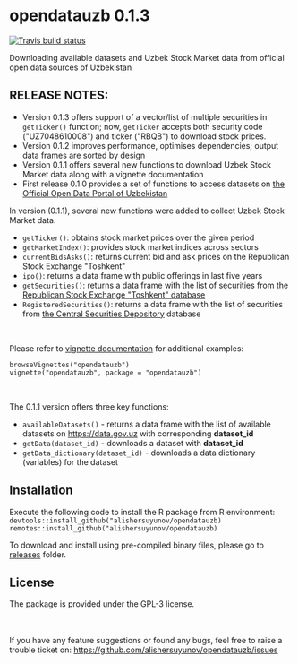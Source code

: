 # opendatauzb 0.1.3

[![Travis build status](https://travis-ci.com/alishersuyunov/opendatauzb.svg?branch=master)](https://travis-ci.com/alishersuyunov/opendatauzb)

Downloading available datasets and Uzbek Stock Market data from official open data sources of Uzbekistan 

## RELEASE NOTES:
- Version 0.1.3 offers support of a vector/list of multiple securities in `getTicker()` function; now, `getTicker` accepts both security code ("UZ7048610008") and ticker ("RBQB") to download stock prices.
- Version 0.1.2 improves performance, optimises dependencies; output data frames are sorted by design
- Version 0.1.1 offers several new functions to download Uzbek Stock Market data along with a vignette documentation
- First release 0.1.0 provides a set of functions to access datasets on [the Official Open Data Portal of Uzbekistan](http://data.gov.uz)

In version (0.1.1), several new functions were added to collect Uzbek Stock Market data. 

* `getTicker()`: obtains stock market prices over the given period 
* `getMarketIndex()`: provides stock market indices across sectors
* `currentBidsAsks()`: returns current bid and ask prices on the Republican Stock Exchange "Toshkent"
* `ipo()`: returns a data frame with public offerings in last five years
* `getSecurities()`: returns a data frame with the list of securities from [the Republican Stock Exchange "Toshkent" database](http://www.uzse.uz)
* `RegisteredSecurities()`: returns a data frame with the list of securities from [the Central Securities Depository](http://www.deponet.uz) database

<br>

Please refer to [vignette documentation](https://rawcdn.githack.com/alishersuyunov/opendatauzb/ce29711e66deeb9852b14b808bdf722c63c94c61/vignettes/opendatauzb.html) for additional examples:<br>

`browseVignettes("opendatauzb")`<br>
`vignette("opendatauzb", package = "opendatauzb")`

<br>

The 0.1.1 version offers three key functions:

* `availableDatasets()` - returns a data frame with the list of available datasets on https://data.gov.uz with corresponding **dataset_id**
* `getData(dataset_id)` - downloads a dataset with **dataset_id**
* `getData_dictionary(dataset_id)` - downloads a data dictionary (variables) for the dataset

## Installation
Execute the following code to install the R package from R environment:
`devtools::install_github("alishersuyunov/opendatauzb)`<br>
`remotes::install_github("alishersuyunov/opendatauzb)`<br>

To download and install using pre-compiled binary files, please go to [releases](https://github.com/alishersuyunov/opendatauzb/tree/master/releases) folder.

## License
The package is provided under the GPL-3 license.

<br><br>
If you have any feature suggestions or found any bugs, feel free to raise a trouble ticket on: https://github.com/alishersuyunov/opendatauzb/issues

